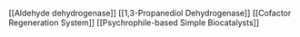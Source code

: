 [[Aldehyde dehydrogenase]]
[[1,3-Propanediol Dehydrogenase]]
[[Cofactor Regeneration System]]
[[Psychrophile-based Simple Biocatalysts]]
